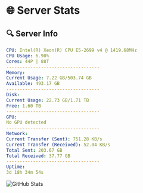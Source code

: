 # 🌐 Server Stats
## 🔍 Server Info
```yaml
CPU: Intel(R) Xeon(R) CPU E5-2699 v4 @ 1419.68MHz
CPU Usage: 6.90%
Cores: 44P | 88T
-----------------------------------
Memory:
Current Usage: 7.22 GB/503.74 GB
Available: 493.17 GB
-----------------------------------
Disk:
Current Usage: 22.73 GB/1.71 TB
Free: 1.60 TB
-----------------------------------
GPU:
No GPU detected
-----------------------------------
Network:
Current Transfer (Sent): 751.28 KB/s
Current Transfer (Received): 52.04 KB/s
Total Sent: 203.67 GB
Total Received: 37.77 GB
-----------------------------------
Uptime:
3d 18h 34m 54s
```
![GitHub Stats](https://img.shields.io/badge/Updated-2025-04-23_11:43:42-blue)